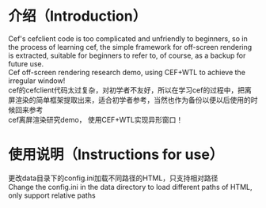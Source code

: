 # 介绍（Introduction）
Cef's cefclient code is too complicated and unfriendly to beginners, so in the process of learning cef, the simple framework for off-screen rendering is extracted, suitable for beginners to refer to, of course, as a backup for future use.  
Cef off-screen rendering research demo, using CEF+WTL to achieve the irregular window!  
cef的cefclient代码太过复杂，对初学者不友好，所以在学习cef的过程中，把离屏渲染的简单框架提取出来，适合初学者参考，当然也作为备份以便以后使用的时候回来参考  
cef离屏渲染研究demo， 使用CEF+WTL实现异形窗口！
# 使用说明（Instructions for use）
更改data目录下的config.ini加载不同路径的HTML，只支持相对路径  
Change the config.ini in the data directory to load different paths of HTML, only support relative paths